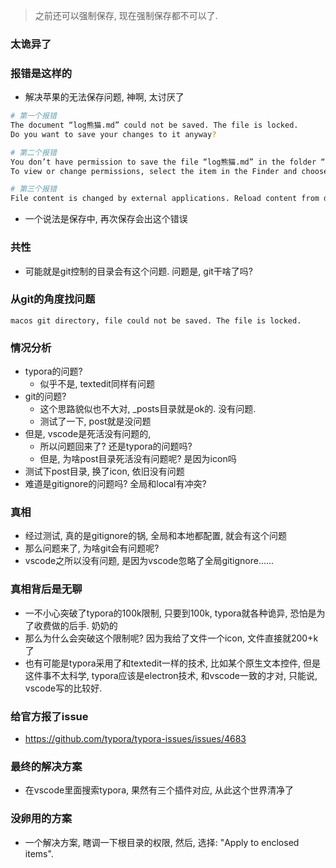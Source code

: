 > 之前还可以强制保存, 现在强制保存都不可以了.

### 太诡异了

### 报错是这样的

- 解决苹果的无法保存问题, 神啊, 太讨厌了

```sh
# 第一个报错
The document “log熊猫.md” could not be saved. The file is locked.
Do you want to save your changes to it anyway?

# 第二个报错
You don’t have permission to save the file “log熊猫.md” in the folder “pandadoc”.
To view or change permissions, select the item in the Finder and choose File > Get Info.

# 第三个报错
File content is changed by external applications. Reload content from disk ? You could undo this operation later via `Edit` → `Undo`.
```

- 一个说法是保存中, 再次保存会出这个错误

### 共性

- 可能就是git控制的目录会有这个问题. 问题是, git干啥了吗?

### 从git的角度找问题

```
macos git directory, file could not be saved. The file is locked.
```

### 情况分析

- typora的问题?
  - 似乎不是, textedit同样有问题
- git的问题?
  - 这个思路貌似也不大对, _posts目录就是ok的. 没有问题. 
  - 测试了一下, post就是没问题
- 但是, vscode是死活没有问题的, 
  - 所以问题回来了? 还是typora的问题吗?
  - 但是, 为啥post目录死活没有问题呢? 是因为icon吗
- 测试下post目录, 换了icon, 依旧没有问题
- 难道是gitignore的问题吗? 全局和local有冲突?

### 真相

- 经过测试, 真的是gitignore的锅, 全局和本地都配置, 就会有这个问题
- 那么问题来了, 为啥git会有问题呢?
- vscode之所以没有问题, 是因为vscode忽略了全局gitignore......

### 真相背后是无聊

- 一不小心突破了typora的100k限制, 只要到100k, typora就各种诡异, 恐怕是为了收费做的后手. 奶奶的
- 那么为什么会突破这个限制呢? 因为我给了文件一个icon, 文件直接就200+k了
- 也有可能是typora采用了和textedit一样的技术, 比如某个原生文本控件, 但是这件事不太科学, typora应该是electron技术, 和vscode一致的才对, 只能说, vscode写的比较好.

### 给官方报了issue

- https://github.com/typora/typora-issues/issues/4683

### 最终的解决方案

- 在vscode里面搜索typora, 果然有三个插件对应, 从此这个世界清净了

### 没卵用的方案

- 一个解决方案, 瞎调一下根目录的权限, 然后, 选择:  "Apply to enclosed items".
